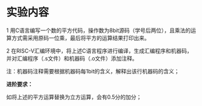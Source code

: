 # 实验内容

1 用C语言编写一个数的平方代码，操作数为8bit源码（学号后两位），且乘法的运算方式需采用原码一位乘，最后将平方的运算结果打印出来。

2 在RISC-V汇编环境中，将上述C语言程序进行编译，生成汇编程序和机器码，并对汇编程序（.s文件）和机器码（.o文件）添加注释。

注：机器码注释需要根据机器码每1bit的含义，解释出该行机器码的含义；

**进阶要求：**

如将上述的平方运算替换为立方运算，会有0.5分的加分；
